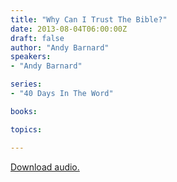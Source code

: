 ```yaml
---
title: "Why Can I Trust The Bible?"
date: 2013-08-04T06:00:00Z
draft: false
author: "Andy Barnard"
speakers:
- "Andy Barnard"

series:
- "40 Days In The Word"

books:

topics:

---
```

[Download audio.](https://s3.amazonaws.com/highway/sermons/2013_08/04_Why_Can_I_Trust_The_Bible.mp3)